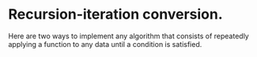 # Recursion-iteration conversion.

Here are two ways to implement any algorithm that consists of repeatedly applying a function to any data until a condition is satisfied.

